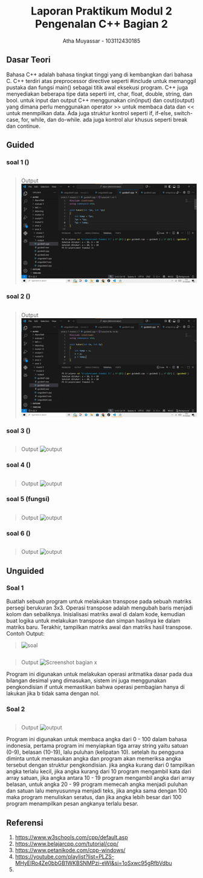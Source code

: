 # <h1 align="center">Laporan Praktikum Modul 2 <br> Pengenalan C++ Bagian 2 </h1>
<p align="center">Atha Muyassar - 103112430185</p>

## Dasar Teori

Bahasa C++ adalah bahasa tingkat tinggi yang di kembangkan dari bahasa C. C++ terdiri atas preprocessor directive seperti #include <iostream> untuk memanggil pustaka dan fungsi main() sebagai titik awal eksekusi program. C++ juga menyediakan beberapa tipe data seperti int, char, float, double, string, dan bool. untuk input dan output C++ menggunakan cin(input) dan cout(output) yang dimana perlu menggunakan operator >> untuk membaca data dan << untuk menmpilkan data. Ada juga struktur kontrol seperti if, if-else, switch-case, for, while, dan do-while. ada juga kontrol alur khusus seperti break dan continue.

## Guided

### soal 1 ()

```go

```
>Output
>![output](output/gu_1.jpg)

### soal 2 ()

```go

```
>Output
>![output](output/gu_2.jpg)

### soal 3 ()

```go

```
>Output
>![output](output/gu_3.jpg)

### soal 4 ()

```go

```
>Output
>![output](output/gu_4.jpg)

### soal 5 (fungsi)

```go

```
>Output
>![output](output/gu_5.jpg)

### soal 6 ()

```go

```
>Output
>![output](output/gu_6.jpg)

## Unguided

### Soal 1
Buatlah sebuah program untuk melakukan transpose pada sebuah matriks persegi berukuran 3x3. Operasi transpose adalah mengubah baris menjadi kolom dan sebaliknya. Inisialisasi matriks awal di dalam kode, kemudian buat logika untuk melakukan transpose dan simpan hasilnya ke dalam matriks baru. Terakhir, tampilkan matriks awal dan matriks hasil transpose.
Contoh Output:
>![soal](output/ngu_!.jpg)

```go

```

> Output
> ![Screenshot bagian x](output/2.jpg)

Program ini digunakan untuk melakukan operasi aritmatika dasar pada dua bilangan desimal yang dimasukan, sistem ini juga menggunakan pengkondisian if untuk memastikan bahwa operasi pembagian hanya di lakukan jika b tidak sama dengan nol.

### Soal 2

```go

```

> Output
> ![output](output/image.png)

Program ini digunakan untuk membaca angka dari 0 - 100 dalam bahasa indonesia, pertama program ini menyiapkan tiga array string yaitu satuan (0-9), belasan (10-19), lalu puluhan (kelipatan 10). setelah itu pengguna diminta untuk memasukan angka dan program akan memeriksa angka tersebut dengan struktur pengkondisian. jika angka kurang dari 0 tampilkan angka terlalu kecil, jika angka kurang dari 10 program mengambil kata dari array satuan, jika angka antara 10 - 19 program mengambil angka dari array belasan, untuk angka 20 - 99 program memecah angka menjadi puluhan dan satuan lalu menyusunnya menjadi teks, jika angka sama dengan 100 maka program menuliskan seratus, dan jika angka lebih besar dari 100 program menampilkan pesan angkanya terlalu besar.

## Referensi

1. https://www.w3schools.com/cpp/default.asp
2. https://www.belajarcpp.com/tutorial/cpp/
3. https://www.petanikode.com/cpp-windows/
4. https://youtube.com/playlist?list=PLZS-MHyEIRo4Ze0bbGB1WKBSNMPzi-eWI&si=1oSxwc95gRfbVdbu
5. 
